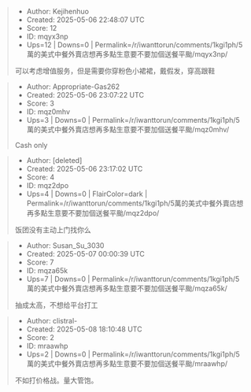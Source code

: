 > - Author: Kejihenhuo
> - Created: 2025-05-06 22:48:07 UTC
> - Score: 12
> - ID: mqyx3np
> - Ups=12 | Downs=0 | Permalink=/r/iwanttorun/comments/1kgi1ph/5萬的美式中餐外賣店想再多點生意要不要加個送餐平颱/mqyx3np/
>
> 可以考虑增值服务，但是需要你穿粉色小裙裙，戴假发，穿高跟鞋

> - Author: Appropriate-Gas262
> - Created: 2025-05-06 23:07:22 UTC
> - Score: 3
> - ID: mqz0mhv
> - Ups=3 | Downs=0 | Permalink=/r/iwanttorun/comments/1kgi1ph/5萬的美式中餐外賣店想再多點生意要不要加個送餐平颱/mqz0mhv/
>
> Cash only

> - Author: [deleted]
> - Created: 2025-05-06 23:17:02 UTC
> - Score: 4
> - ID: mqz2dpo
> - Ups=4 | Downs=0 | FlairColor=dark | Permalink=/r/iwanttorun/comments/1kgi1ph/5萬的美式中餐外賣店想再多點生意要不要加個送餐平颱/mqz2dpo/
>
> 饭团没有主动上门找你么

> - Author: Susan_Su_3030
> - Created: 2025-05-07 00:00:39 UTC
> - Score: 7
> - ID: mqza65k
> - Ups=7 | Downs=0 | Permalink=/r/iwanttorun/comments/1kgi1ph/5萬的美式中餐外賣店想再多點生意要不要加個送餐平颱/mqza65k/
>
> 抽成太高，不想给平台打工

> - Author: clistral-
> - Created: 2025-05-08 18:10:48 UTC
> - Score: 2
> - ID: mraawhp
> - Ups=2 | Downs=0 | Permalink=/r/iwanttorun/comments/1kgi1ph/5萬的美式中餐外賣店想再多點生意要不要加個送餐平颱/mraawhp/
>
> 不如打价格战。量大管饱。
